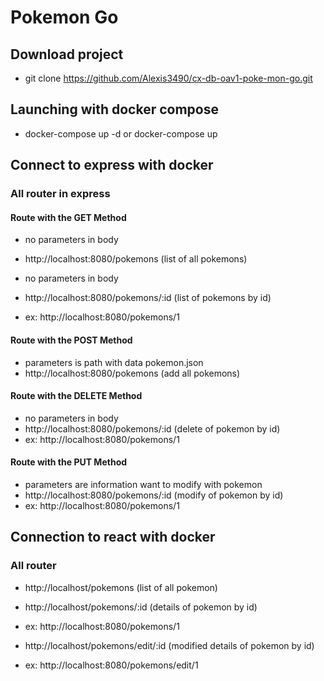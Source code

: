 # Pokemon Go


## Download project

- git clone https://github.com/Alexis3490/cx-db-oav1-poke-mon-go.git

## Launching with docker compose

- docker-compose up -d or docker-compose up

## Connect to express with docker

### All router in express

#### Route with the GET Method

- no parameters in body
- http://localhost:8080/pokemons (list of all pokemons)

- no parameters in body
- http://localhost:8080/pokemons/:id (list of pokemons by id)
- ex: http://localhost:8080/pokemons/1

#### Route with the POST Method

- parameters is path with data pokemon.json
- http://localhost:8080/pokemons (add all pokemons)

#### Route with the DELETE Method

- no parameters in body
- http://localhost:8080/pokemons/:id (delete of pokemon by id)
- ex: http://localhost:8080/pokemons/1

#### Route with the PUT Method

- parameters are information want to modify with pokemon
- http://localhost:8080/pokemons/:id (modify of pokemon by id)
- ex: http://localhost:8080/pokemons/1

## Connection to react with docker 

### All router

- http://localhost/pokemons (list of all pokemon)

- http://localhost/pokemons/:id (details of pokemon by id)
- ex: http://localhost:8080/pokemons/1

- http://localhost/pokemons/edit/:id (modified details of pokemon by id)
- ex: http://localhost:8080/pokemons/edit/1
